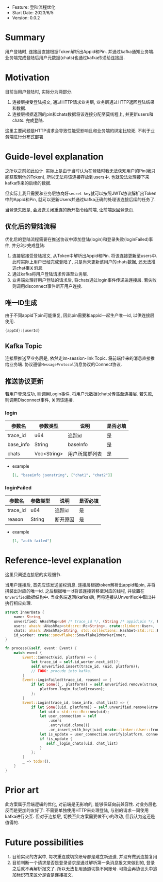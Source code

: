 - Feature: 登陆流程优化
- Start Date: 2023/6/5
- Version: 0.0.2
# Summary

用户登陆时, 连接层直接根据Token解析出Appid和Pin. 并通过kafka通知业务端. 业务端完成登陆后用户元数据(chats)也通过kafka传递给连接层.

# Motivation

目前当用户登陆时, 实际分为两部分.

1. 连接层接受登陆报文, 通过HTTP请求业务层, 业务层通过HTTP返回登陆结果和数据.
2. 连接层根据返回的pin和chats数据将该连接分配至莫线程上, 并更新users和chats. 完成登陆.

这里主要问题是HTTP请求会导致性能受影响且和业务端的绑定比较死. 不利于业务端进行分布式部署.

# Guide-level explanation

之所以之前如此设计. 实际上是由于当时认为在登陆时我无法获知用户的Pin(我只能获取到他的Token), 所以无法将该连接存放到users中. 也就没法处理接下来kafka传来的后续的数据.

但实际上我只需要和业务层协商好`secret key`就可以按照JWTs协议解析出Token中的Appid和Pin, 就可以更新Users并通过kafka正确的处理该连接后续的任务了.

当登录失败是, 会发送关闭重连的断开指令给前端, 让前端返回登录页.

## 优化后的登陆流程

优化后的登陆流程需要在推送协议中添加登陆(login)和登录失败(loginFailed)事件, 并分3步完成登陆:

1. 连接层接受登陆报文, 从Token中解析出Appid和Pin. 将该连接更新至users中. 此时实际上用户已经完成登陆了, 只是尚未更新该用户的chats数据, 还无法推送chat相关消息.
2. 通过kafka将用户登陆请求传递至业务层.
3. 业务端处理好用户登陆的请求后, 将chats通过login事件传递进连接层. 若失败则调用disconnect事件断开用户连接.

## 唯一ID生成

由于不同appid下pin可能重复, 因此pin需要和appid一起生产唯一id, 以供连接层使用.

```rust
{appId}:{userId}
```

## Kafka Topic

连接层推送至业务层是, 依然走im-session-link Topic. 将前端传来的消息直接推给业务端. 协议遵循`MessageProtocol`消息协议的Connect协议.

## 推送协议更新

若用户登录成功, 则调用Login事件, 将用户元数据(chats)传递至连接层. 若失败, 则调用Disconnect事件, 关闭该连接.

### login

| 参数名    | 参数类型      | 说明           | 是否必填 |
| --------- | ------------- | -------------- | -------- |
| trace_id  | u64           | 追踪id         | 是       |
| base_info | String        | baseInfo       | 是       |
| chats     | Vec\<String\> | 用户所属群列表 | 是       |

- example

    ```json
    [1, "baseinfo jsonstring", ["chat1", "chat2"]]
    ```

### loginFailed

| 参数名   | 参数类型 | 说明     | 是否必填 |
| -------- | -------- | -------- | -------- |
| trace_id | u64      | 追踪id   | 是       |
| reason   | String   | 断开原因 | 是       |

- example

    ```json
    [1, "auth failed"]
    ```

# Reference-level explanation

这里只阐述连接层的实现细节.

当用户连接后, 首先应该发送鉴权消息. 连接层根据token解析出appid和pin, 并将拼装出对应的唯一id. 之后根据唯一id将该连接转移至对应的线程, 并放置在`Unverified`数据结构中.
当业务端返回(kafka)后, 再将连接从Unverified中取出并执行相应处理.

```rust
struct InnerData {
    name: String,
    unverified: AHashMap<u64 /* trace_id */, (String /* appid:pin */, Platform)>,
    users: ahash::AHashMap<std::rc::Rc<String>, crate::linker::User>,
    chats: ahash::AHashMap<String, std::collections::HashSet<std::rc::Rc<String>>>,
    id_worker: crate::snowflake::SnowflakeIdWorkerInner,
}

fn process(&self, event: Event) {
    match event {
        Event::Connect(uid, platform) => {
            let trace_id = self.id_worker.next_id()?;
            self.unverified.insert(trace_id, (uid, platform));
            // TODO: procude into kafka.
        }
        Event::LoginFailed(trace_id, reason) => {
            if let Some((_, platform)) = self.unverified.remove(&trace_id) {
                platform.login_failed(reason);
            };
        }
        Event::Login(trace_id, base_info, chat_list) => {
            if let Some((uid, platform)) = self.unverified.remove(&trace_id) {
                let uid = std::rc::Rc::new(uid);
                let user_connection = self
                    .users
                    .entry(uid.clone())
                    .or_insert_with_key(|uid| crate::linker::User::from_pin(uid.clone()));
                let is_update = user_connection.verify(platform, connection);
                if !is_update {
                   self._login_chats(uid, chat_list)
                }
            };
        }
        _ => todo!(),
    }
}
```

# Prior art

此方案属于后端逻辑的优化, 对前端是无影响的, 能够保证向前兼容性. 对业务层也反而是更加的友好了: 不需要单独使用HTTP来处理登陆, 与别的请求一同使用kafka进行交互.
但对于连接层, 切换至此方案需要做不小的改动, 但我认为这还是值得的.

# Future possibilities

1. 目前实现的方案中, 每次重连或切换账号都是建立新通道, 并没有做到连接复用
2. 目前判断一个请求是否是登录请求是通过解析第一条消息报文来做到的, 登录之后就不再解析报文了. 所以无法复用通道切换不同账号. 可能会再协议头中追加标识符来区分是否是连接报文.
